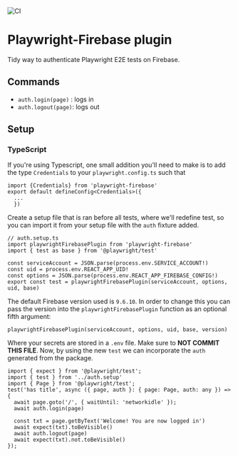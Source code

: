 ![CI](https://github.com/nearform/hub-template/actions/workflows/ci.yml/badge.svg?event=push)

# Playwright-Firebase plugin

Tidy way to authenticate Playwright E2E tests on Firebase. 
## Commands
- `auth.login(page)` : logs in
- `auth.logout(page)`: logs out
## Setup
### TypeScript
If you're using Typescript, one small addition you'll need to make is to add the type `Credentials` to your `playwright.config.ts` such that
```
import {Credentials} from 'playwright-firebase'
export default defineConfig<Credentials>({
  ...
  })
```

Create a setup file that is ran before all tests, where we'll redefine test, so you can import it from your setup file with the `auth` fixture added.
```
// auth.setup.ts
import playwrightFirebasePlugin from 'playwright-firebase'
import { test as base } from '@playwright/test'

const serviceAccount = JSON.parse(process.env.SERVICE_ACCOUNT!)
const uid = process.env.REACT_APP_UID!
const options = JSON.parse(process.env.REACT_APP_FIREBASE_CONFIG!)
export const test = playwrightFirebasePlugin(serviceAccount, options, uid, base)
```

The default Firebase version used is `9.6.10`. In order to change this you can pass the version into the `playwrightFirebasePlugin` function as an optional fifth argument:
```
playwrightFirebasePlugin(serviceAccount, options, uid, base, version)
```

Where your secrets are stored in a `.env` file. Make sure to **NOT COMMIT THIS FILE**. 
Now, by using the new `test` we can incorporate the `auth` generated from the package.
```
import { expect } from '@playwright/test';
import { test } from '../auth.setup'
import { Page } from '@playwright/test';
test('has title', async ({ page, auth }: { page: Page, auth: any }) => {
  await page.goto('/', { waitUntil: 'networkidle' });
  await auth.login(page)

  const txt = page.getByText('Welcome! You are now logged in')
  await expect(txt).toBeVisible()
  await auth.logout(page)
  await expect(txt).not.toBeVisible()
});
```

